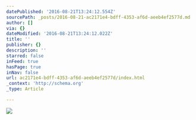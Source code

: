 ```yaml
---
datePublished: '2016-08-21T13:24:12.554Z'
sourcePath: _posts/2016-08-21-ac2171e4-bdff-4353-af6d-aeeb4ef2577d.md
author: []
via: {}
dateModified: '2016-08-21T13:24:12.022Z'
title: ''
publisher: {}
description: ''
starred: false
inFeed: true
hasPage: true
inNav: false
url: ac2171e4-bdff-4353-af6d-aeeb4ef2577d/index.html
_context: 'http://schema.org'
_type: Article

---
```

![](https://imgflo.herokuapp.com/graph/vahj1ThiexotieMo/c7f0c31ad40cd5ff82c8cdd171d98034/croprotate.jpg?cropheight=2408&cropwidth=2060&degrees=0&input=https%3A%2F%2Fthe-grid-user-content.s3-us-west-2.amazonaws.com%2Fb5d49899-4df1-478b-b461-d9e75c4f929e.jpg&x=0&y=0)